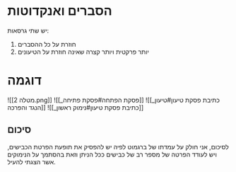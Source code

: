# הסברים ואנקדוטות
יש שתי גרסאות:
1. חוזרת על כל ההסברים
2. יותר פרקטית ויותר קצרה שאינה חוזרת על הטיעונים

# דוגמה
![[מטלה 2.png]]
![[_פסקת הפתחה#פסקת פתיחה]]
![[_כתיבת פסקת טיעון#טיעון הנגד והפרכה]]
![[_כתיבת פסקת טיעון#נימוק ראשון]]
## סיכום
לסיכום, אני חולק על עמדתו של ברגמוט לפיה יש להפסיק את תופעת הפרטת הכבישים, ויש לעודד הפרטה של מספר רב של כבישים ככל הניתן וזאת בהסתמך על הנימוקים אשר הצגתי להעיל.
